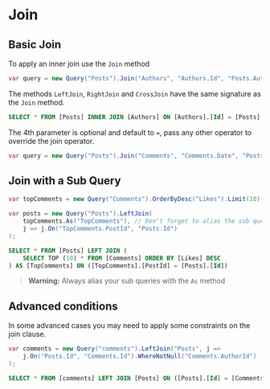 # Join

## Basic Join

To apply an inner join use the `Join` method

```cs
var query = new Query("Posts").Join("Authors", "Authors.Id", "Posts.AuthorId");
```

The methods `LeftJoin`, `RightJoin` and `CrossJoin` have the same signature as the `Join` method.

```sql
SELECT * FROM [Posts] INNER JOIN [Authors] ON [Authors].[Id] = [Posts].[AuthorId]
```

The 4th parameter is optional and default to `=`, pass any other operator to override the join operator.

```cs
var query = new Query("Posts").Join("Comments", "Comments.Date", "Posts.Date", ">");
```

## Join with a Sub Query

```cs
var topComments = new Query("Comments").OrderByDesc("Likes").Limit(10);

var posts = new Query("Posts").LeftJoin(
    topComments.As("TopComments"), // Don't forget to alias the sub query
    j => j.On("TopComments.PostId", "Posts.Id")
);
```

```sql
SELECT * FROM [Posts] LEFT JOIN (
    SELECT TOP (10) * FROM [Comments] ORDER BY [Likes] DESC
) AS [TopComments] ON ([TopComments].[PostId] = [Posts].[Id])
```

> **Warning:** Always alias your sub queries with the `As` method

## Advanced conditions

In some advanced cases you may need to apply some constraints on the join clause.

```cs
var comments = new Query("comments").LeftJoin("Posts", j => 
    j.On("Posts.Id", "Comments.Id").WhereNotNull("Comments.AuthorId")
);
```

```sql
SELECT * FROM [comments] LEFT JOIN [Posts] ON ([Posts].[Id] = [Comments].[Id] AND [Comments].[AuthorId] IS NOT NULL)
```